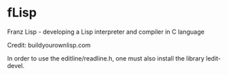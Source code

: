 # fLisp
Franz Lisp - developing a Lisp interpreter and compiler in C language

Credit: buildyourownlisp.com


In order to use the editline/readline.h, one must also install the library ledit-devel.
